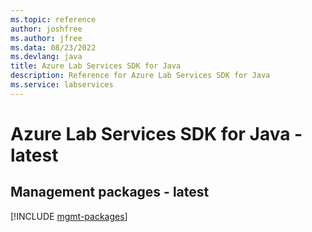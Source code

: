 ```yaml
---
ms.topic: reference
author: joshfree
ms.author: jfree
ms.data: 08/23/2022
ms.devlang: java
title: Azure Lab Services SDK for Java
description: Reference for Azure Lab Services SDK for Java
ms.service: labservices
---
```

# Azure Lab Services SDK for Java - latest

## Management packages - latest
[!INCLUDE [mgmt-packages](lab-services-mgmt-index.md)]